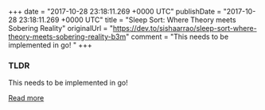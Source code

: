 +++
date = "2017-10-28 23:18:11.269 +0000 UTC"
publishDate = "2017-10-28 23:18:11.269 +0000 UTC"
title = "Sleep Sort: Where Theory meets Sobering Reality"
originalUrl = "https://dev.to/sishaarrao/sleep-sort-where-theory-meets-sobering-reality-b3m"
comment = "This needs to be implemented in go! "
+++

### TLDR

This needs to be implemented in go!

[Read more](https://dev.to/sishaarrao/sleep-sort-where-theory-meets-sobering-reality-b3m)
